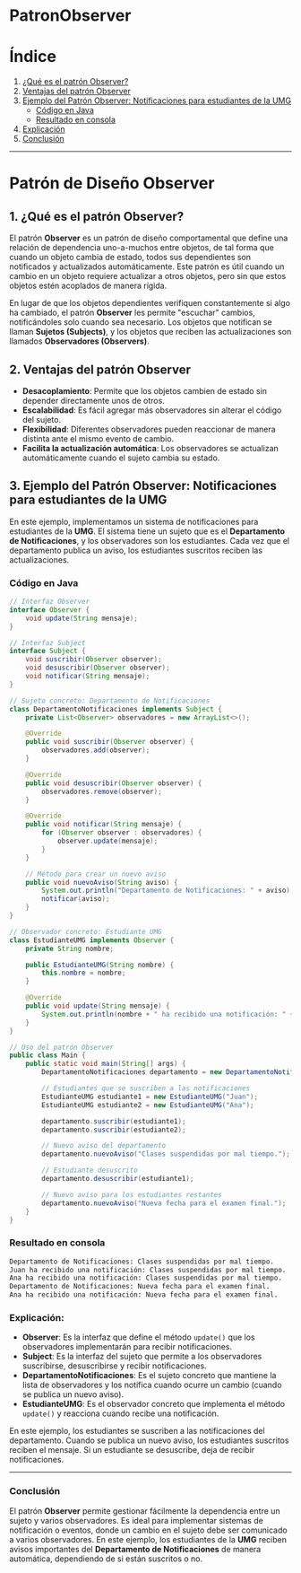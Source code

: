 # PatronObserver

# Índice

1. [¿Qué es el patrón Observer?](#1-¿qué-es-el-patrón-observer)
2. [Ventajas del patrón Observer](#2-ventajas-del-patrón-observer)
3. [Ejemplo del Patrón Observer: Notificaciones para estudiantes de la UMG](#3-ejemplo-del-patrón-observer-notificaciones-para-estudiantes-de-la-umg)
   - [Código en Java](#código-en-java)
   - [Resultado en consola](#resultado-en-consola)
4. [Explicación](#explicación)
5. [Conclusión](#conclusión)

---

# Patrón de Diseño Observer

## 1. ¿Qué es el patrón Observer?

El patrón **Observer** es un patrón de diseño comportamental que define una relación de dependencia uno-a-muchos entre objetos, de tal forma que cuando un objeto cambia de estado, todos sus dependientes son notificados y actualizados automáticamente. Este patrón es útil cuando un cambio en un objeto requiere actualizar a otros objetos, pero sin que estos objetos estén acoplados de manera rígida.

En lugar de que los objetos dependientes verifiquen constantemente si algo ha cambiado, el patrón **Observer** les permite "escuchar" cambios, notificándoles solo cuando sea necesario. Los objetos que notifican se llaman **Sujetos (Subjects)**, y los objetos que reciben las actualizaciones son llamados **Observadores (Observers)**.

## 2. Ventajas del patrón Observer

- **Desacoplamiento**: Permite que los objetos cambien de estado sin depender directamente unos de otros.
- **Escalabilidad**: Es fácil agregar más observadores sin alterar el código del sujeto.
- **Flexibilidad**: Diferentes observadores pueden reaccionar de manera distinta ante el mismo evento de cambio.
- **Facilita la actualización automática**: Los observadores se actualizan automáticamente cuando el sujeto cambia su estado.

## 3. Ejemplo del Patrón Observer: Notificaciones para estudiantes de la UMG

En este ejemplo, implementamos un sistema de notificaciones para estudiantes de la **UMG**. El sistema tiene un sujeto que es el **Departamento de Notificaciones**, y los observadores son los estudiantes. Cada vez que el departamento publica un aviso, los estudiantes suscritos reciben las actualizaciones.

### Código en Java

```java
// Interfaz Observer
interface Observer {
    void update(String mensaje);
}

// Interfaz Subject
interface Subject {
    void suscribir(Observer observer);
    void desuscribir(Observer observer);
    void notificar(String mensaje);
}

// Sujeto concreto: Departamento de Notificaciones
class DepartamentoNotificaciones implements Subject {
    private List<Observer> observadores = new ArrayList<>();

    @Override
    public void suscribir(Observer observer) {
        observadores.add(observer);
    }

    @Override
    public void desuscribir(Observer observer) {
        observadores.remove(observer);
    }

    @Override
    public void notificar(String mensaje) {
        for (Observer observer : observadores) {
            observer.update(mensaje);
        }
    }

    // Método para crear un nuevo aviso
    public void nuevoAviso(String aviso) {
        System.out.println("Departamento de Notificaciones: " + aviso);
        notificar(aviso);
    }
}

// Observador concreto: Estudiante UMG
class EstudianteUMG implements Observer {
    private String nombre;

    public EstudianteUMG(String nombre) {
        this.nombre = nombre;
    }

    @Override
    public void update(String mensaje) {
        System.out.println(nombre + " ha recibido una notificación: " + mensaje);
    }
}

// Uso del patrón Observer
public class Main {
    public static void main(String[] args) {
        DepartamentoNotificaciones departamento = new DepartamentoNotificaciones();

        // Estudiantes que se suscriben a las notificaciones
        EstudianteUMG estudiante1 = new EstudianteUMG("Juan");
        EstudianteUMG estudiante2 = new EstudianteUMG("Ana");

        departamento.suscribir(estudiante1);
        departamento.suscribir(estudiante2);

        // Nuevo aviso del departamento
        departamento.nuevoAviso("Clases suspendidas por mal tiempo.");

        // Estudiante desuscrito
        departamento.desuscribir(estudiante1);

        // Nuevo aviso para los estudiantes restantes
        departamento.nuevoAviso("Nueva fecha para el examen final.");
    }
}
```
### Resultado en consola
```bash
Departamento de Notificaciones: Clases suspendidas por mal tiempo.
Juan ha recibido una notificación: Clases suspendidas por mal tiempo.
Ana ha recibido una notificación: Clases suspendidas por mal tiempo.
Departamento de Notificaciones: Nueva fecha para el examen final.
Ana ha recibido una notificación: Nueva fecha para el examen final.
```

### Explicación:

- **Observer**: Es la interfaz que define el método `update()` que los observadores implementarán para recibir notificaciones.
- **Subject**: Es la interfaz del sujeto que permite a los observadores suscribirse, desuscribirse y recibir notificaciones.
- **DepartamentoNotificaciones**: Es el sujeto concreto que mantiene la lista de observadores y los notifica cuando ocurre un cambio (cuando se publica un nuevo aviso).
- **EstudianteUMG**: Es el observador concreto que implementa el método `update()` y reacciona cuando recibe una notificación.

En este ejemplo, los estudiantes se suscriben a las notificaciones del departamento. Cuando se publica un nuevo aviso, los estudiantes suscritos reciben el mensaje. Si un estudiante se desuscribe, deja de recibir notificaciones.

---

### Conclusión

El patrón **Observer** permite gestionar fácilmente la dependencia entre un sujeto y varios observadores. Es ideal para implementar sistemas de notificación o eventos, donde un cambio en el sujeto debe ser comunicado a varios observadores. En este ejemplo, los estudiantes de la **UMG** reciben avisos importantes del **Departamento de Notificaciones** de manera automática, dependiendo de si están suscritos o no.
